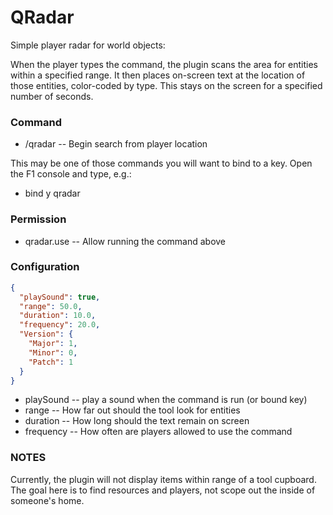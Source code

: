 # QRadar

Simple player radar for world objects:

When the player types the command, the plugin scans the area for entities within a specified range.  It then places on-screen text at the location of those entities, color-coded by type.  This stays on the screen for a specified number of seconds.

### Command

 - /qradar -- Begin search from player location

 This may be one of those commands you will want to bind to a key.  Open the F1 console and type, e.g.:

  - bind y qradar

### Permission

 - qradar.use -- Allow running the command above

### Configuration
```json
{
  "playSound": true,
  "range": 50.0,
  "duration": 10.0,
  "frequency": 20.0,
  "Version": {
    "Major": 1,
    "Minor": 0,
    "Patch": 1
  }
}
```
 - playSound -- play a sound when the command is run (or bound key)
 - range -- How far out should the tool look for entities
 - duration -- How long should the text remain on screen
 - frequency -- How often are players allowed to use the command

### NOTES

Currently, the plugin will not display items within range of a tool cupboard.  The goal here is to find resources and players, not scope out the inside of someone's home.

